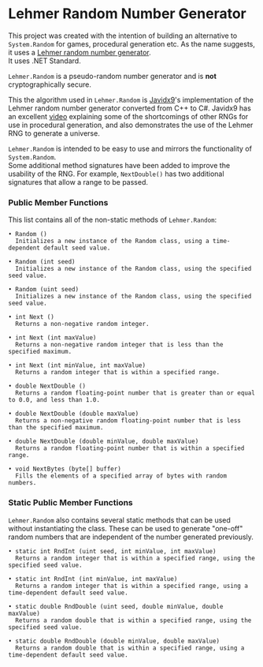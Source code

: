 # Lehmer Random Number Generator
This project was created with the intention of building an alternative to `System.Random` for games, procedural generation etc. As the name suggests, it uses a [Lehmer random number generator](https://en.wikipedia.org/wiki/Lehmer_random_number_generator).  
It uses .NET Standard.
  
`Lehmer.Random` is a pseudo-random number generator and is **not** cryptographically secure.  

This the algorithm used in `Lehmer.Random` is [Javidx9](https://www.onelonecoder.com/index.html)'s implementation of the Lehmer random number generator converted from C++ to C#. Javidx9 has an excellent [video](https://www.youtube.com/watch?v=ZZY9YE7rZJw) explaining some of the shortcomings of other RNGs for use in procedural generation, and also demonstrates the use of the Lehmer RNG to generate a universe.  
  
`Lehmer.Random` is intended to be easy to use and mirrors the functionality of `System.Random`.  
Some additional method signatures have been added to improve the usability of the RNG. For example, `NextDouble()` has two additional signatures that allow a range to be passed.
  
### Public Member Functions
This list contains all of the non-static methods of `Lehmer.Random`:  

    • Random ()
      Initializes a new instance of the Random class, using a time-dependent default seed value.

    • Random (int seed)
      Initializes a new instance of the Random class, using the specified seed value.

    • Random (uint seed)
      Initializes a new instance of the Random class, using the specified seed value.
  
    • int Next ()
      Returns a non-negative random integer.
  
    • int Next (int maxValue)
      Returns a non-negative random integer that is less than the specified maximum.

    • int Next (int minValue, int maxValue)
      Returns a random integer that is within a specified range.

    • double NextDouble ()
      Returns a random floating-point number that is greater than or equal to 0.0, and less than 1.0.

    • double NextDouble (double maxValue)
      Returns a non-negative random floating-point number that is less than the specified maximum.
  
    • double NextDouble (double minValue, double maxValue)
      Returns a random floating-point number that is within a specified range.
      
    • void NextBytes (byte[] buffer)
      Fills the elements of a specified array of bytes with random numbers.

### Static Public Member Functions
`Lehmer.Random` also contains several static methods that can be used without instantiating the class. These can be used to generate "one-off" random numbers that are independent of the number generated previously.  

    • static int RndInt (uint seed, int minValue, int maxValue)
      Returns a random integer that is within a specified range, using the specified seed value.

    • static int RndInt (int minValue, int maxValue)
      Returns a random integer that is within a specified range, using a time-dependent default seed value.

    • static double RndDouble (uint seed, double minValue, double maxValue)
      Returns a random double that is within a specified range, using the specified seed value.

    • static double RndDouble (double minValue, double maxValue)
      Returns a random double that is within a specified range, using a time-dependent default seed value.
